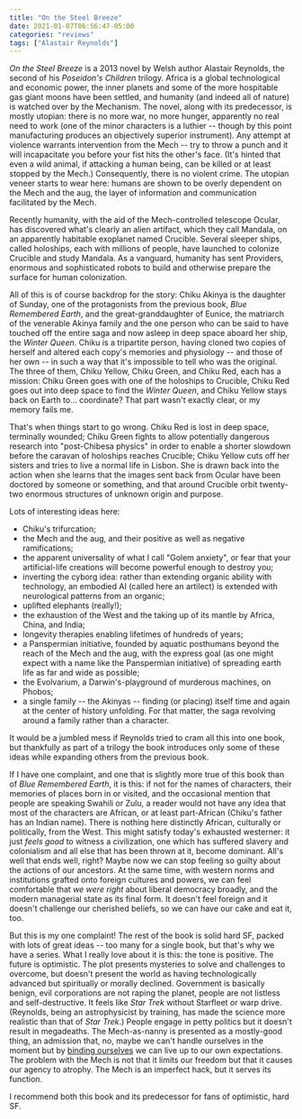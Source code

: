 ```yaml
---
title: "On the Steel Breeze"
date: 2021-01-07T06:56:47-05:00
categories: "reviews"
tags: ["Alastair Reynolds"]
---
```


*On the Steel Breeze* is a 2013 novel by Welsh author Alastair Reynolds, the second of his *Poseidon's Children* trilogy.
Africa is a global technological and economic power, the inner planets and some of the more hospitable gas giant moons have been settled, and humanity (and indeed all of nature) is watched over by the Mechanism.
The novel, along with its predecessor, is mostly utopian: there is no more war, no more hunger, apparently no real need to work (one of the minor characters is a luthier -- though by this point manufacturing produces an objectively superior instrument).
Any attempt at violence warrants intervention from the Mech -- try to throw a punch and it will incapacitate you before your fist hits the other's face.
(It's hinted that even a wild animal, if attacking a human being, can be killed or at least stopped by the Mech.)
Consequently, there is no violent crime.
The utopian veneer starts to wear here: humans are shown to be overly dependent on the Mech and the aug, the layer of information and communication facilitated by the Mech.

Recently humanity, with the aid of the Mech-controlled telescope Ocular, has discovered what's clearly an alien artifact, which they call Mandala, on an apparently habitable exoplanet named Crucible.
Several sleeper ships, called holoships, each with millions of people, have launched to colonize Crucible and study Mandala.
As a vanguard, humanity has sent Providers, enormous and sophisticated robots to build and otherwise prepare the surface for human colonization.

All of this is of course backdrop for the story: Chiku Akinya is the daughter of Sunday, one of the protagonists from the previous book, *Blue Remembered Earth*, and the great-granddaughter of Eunice, the matriarch of the venerable Akinya family and the one person who can be said to have touched off the entire saga and now asleep in deep space aboard her ship, the *Winter Queen*.
Chiku is a tripartite person, having cloned two copies of herself and altered each copy's memories and physiology -- and those of her own -- in such a way that it's impossible to tell who was the original.
The three of them, Chiku Yellow, Chiku Green, and Chiku Red, each has a mission: Chiku Green goes with one of the holoships to Crucible, Chiku Red goes out into deep space to find the *Winter Queen*, and Chiku Yellow stays back on Earth to... coordinate?
That part wasn't exactly clear, or my memory fails me.

That's when things start to go wrong.
Chiku Red is lost in deep space, terminally wounded; Chiku Green fights to allow potentially dangerous research into "post-Chibesa physics" in order to enable a shorter slowdown before the caravan of holoships reaches Crucible; Chiku Yellow cuts off her sisters and tries to live a normal life in Lisbon.
She is drawn back into the action when she learns that the images sent back from Ocular have been doctored by someone or something, and that around Crucible orbit twenty-two enormous structures of unknown origin and purpose.

Lots of interesting ideas here:

- Chiku's trifurcation;
- the Mech and the aug, and their positive as well as negative ramifications;
- the apparent universality of what I call "Golem anxiety", or fear that your artificial-life creations will become powerful enough to destroy you;
- inverting the cyborg idea: rather than extending organic ability with technology, an embodied AI (called here an artilect) is extended with neurological patterns from an organic;
- uplifted elephants (really!);
- the exhaustion of the West and the taking up of its mantle by Africa, China, and India;
- longevity therapies enabling lifetimes of hundreds of years;
- a Panspermian initiative, founded by aquatic posthumans beyond the reach of the Mech and the aug, with the express goal (as one might expect with a name like the Panspermian initiative) of spreading earth life as far and wide as possible;
- the Evolvarium, a Darwin's-playground of murderous machines, on Phobos;
- a single family -- the Akinyas -- finding (or placing) itself time and again at the center of history unfolding. For that matter, the saga revolving around a family rather than a character.

It would be a jumbled mess if Reynolds tried to cram all this into one book, but thankfully as part of a trilogy the book introduces only some of these ideas while expanding others from the previous book.

If I have one complaint, and one that is slightly more true of this book than of *Blue Remembered Earth*, it is this: if not for the names of characters, their memories of places born in or visited, and the occasional mention that people are speaking Swahili or Zulu, a reader would not have any idea that most of the characters are African, or at least part-African (Chiku's father has an Indian name).
There is nothing here distinctly African, culturally or politically, from the West.
This might satisfy today's exhausted westerner: it just *feels good* to witness a civilization, one which has suffered slavery and colonialism and all else that has been thrown at it, become dominant.
All's well that ends well, right? Maybe now we can stop feeling so guilty about the actions of our ancestors.
At the same time, with western norms and institutions grafted onto foreign cultures and powers, we can feel comfortable that *we were right* about liberal democracy broadly, and the modern managerial state as its final form.
It doesn't feel foreign and it doesn't challenge our cherished beliefs, so we can have our cake and eat it, too.

But this is my one complaint!
The rest of the book is solid hard SF, packed with lots of great ideas -- too many for a single book, but that's why we have a series.
What I really love about it is this: the tone is positive.
The future is optimistic.
The plot presents mysteries to solve and challenges to overcome, but doesn't present the world as having technologically advanced but spiritually or morally declined.
Government is basically benign, evil corporations are not raping the planet, people are not listless and self-destructive.
It feels like *Star Trek* without Starfleet or warp drive.
(Reynolds, being an astrophysicist by training, has made the science more realistic than that of *Star Trek*.)
People engage in petty politics but it doesn't result in megadeaths.
The Mech-as-nanny is presented as a mostly-good thing, an admission that, no, maybe we can't handle ourselves in the moment but by [binding ourselves][akrasia] we can live up to our own expectations.
The problem with the Mech is not that it limits our freedom but that it causes our agency to atrophy.
The Mech is an imperfect hack, but it serves its function.

I recommend both this book and its predecessor for fans of optimistic, hard SF.

[akrasia]: https://blog.beeminder.com/akrasia/
